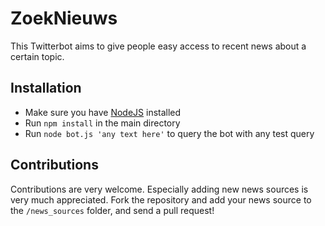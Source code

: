 # ZoekNieuws

This Twitterbot aims to give people easy access to recent news about a certain topic.

## Installation

- Make sure you have [NodeJS](https://nodejs.org/en/) installed
- Run `npm install` in the main directory
- Run `node bot.js 'any text here'` to query the bot with any test query

## Contributions

Contributions are very welcome. Especially adding new news sources is very much appreciated.
Fork the repository and add your news source to the `/news_sources` folder, and send a pull request!
